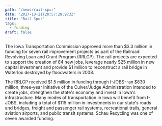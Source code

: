 ```yaml
---
path: "/news/rail-spur"
date: "2017-10-21T20:57:28.973Z"
title: "Rail Spur"
tags:
  - funding
draft: false
---
```


The Iowa Transportation Commission approved more than $3.3 million in funding for seven rail improvement projects as part of the Railroad Revolving Loan and Grant Program (RRLGP). The rail projects are expected to support the creation of 84 new jobs, leverage nearly $25 million in new capital investment and provide $1 million to reconstruct a rail bridge in Waterloo destroyed by floodwaters in 2008.

The RRLGP received $1.5 million in funding through I-JOBS--an $830 million, three-year initiative of the Culver/Judge Administration intended to create jobs, strengthen the state's economy and invest in Iowa's infrastructure. Many modes of transportation in Iowa will benefit from I-JOBS, including a total of $115 million in investments in our state's roads and bridges, freight and passenger rail systems, recreational trails, general aviation airports, and public transit systems. Schau Recycling was one of seven awarded funding.
